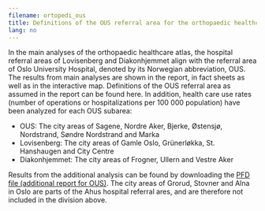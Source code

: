 ```yaml
---
filename: ortopedi_ous
title: Definitions of the OUS referral area for the orthopaedic healthcare atlas
lang: no
---
```


In the main analyses of the orthopaedic healthcare atlas, the hospital referral areas of Lovisenberg and Diakonhjemmet align with the referral area of Oslo University Hospital, denoted by its Norwegian abbreviation, OUS. The results from main analyses are shown in the report, in fact sheets as well as in the interactive map. Definitions of the OUS referral area as assumed in the report can be found here. In addition, health care use rates (number of operations or hospitalizations per 100 000 population) have been analyzed for each OUS subarea:

- OUS: The city areas of Sagene, Nordre Aker, Bjerke, Østensjø, Nordstrand, Søndre Nordstrand and Marka
- Lovisenberg: The city areas of Gamle Oslo, Grünerløkka, St. Hanshaugen and City Centre
- Diakonhjemmet: The city areas of Frogner, Ullern and Vestre Aker

Results from the additional analysis can be found by downloading the [PFD file (additional report for OUS)](/helseatlas/files/orthopaedic_ous_3areas.pdf). The city areas of Grorud, Stovner and Alna in Oslo are parts of the Ahus hospital referral ares, and are therefore not included in the division above.
